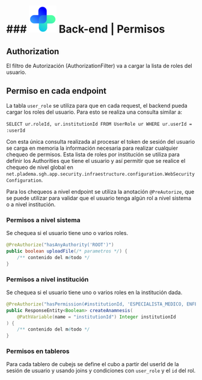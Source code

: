 # ### ![logo](../../front-end/apps/projects/hospital/src/assets/custom/icons/icon-72x72.png) Back-end | Permisos


## Authorization

El filtro de Autorización (AuthorizationFilter) va a cargar la lista de roles del usuario.

## Permiso en cada endpoint

La tabla `user_role` se utiliza para que en cada request, el backend pueda cargar los roles del usuario. Para esto se realiza una consulta similar a:

```SELECT ur.roleId, ur.institutionId FROM UserRole ur WHERE ur.userId = :userId```

Con esta única consulta realizada al procesar el token de sesión del usuario se carga en memoria la información necesaria para realizar cualquier chequeo de permisos. Esta lista de roles por institución se utiliza para definir los Authorities que tiene el usuario y así permitir que se realice el chequeo de nivel global en `net.pladema.sgh.app.security.infraestructure.configuration.WebSecurityConfiguration`.

Para los chequeos a nivel endpoint se utiliza la anotación `@PreAutorize`, que se puede utilizar para validar que el usuario tenga algún rol a nivel sistema o a nivel institución.

### Permisos a nivel sistema

Se chequea si el usuario tiene uno o varios roles.

```java
@PreAuthorize("hasAnyAuthority('ROOT')")
public boolean uploadFile(/* parametros */) {
    /** contenido del método */
}
```

### Permisos a nivel institución

Se chequea si el usuario tiene uno o varios roles en la institución dada.

```java
@PreAuthorize("hasPermission(#institutionId, 'ESPECIALISTA_MEDICO, ENFERMERO_ADULTO_MAYOR')")
public ResponseEntity<Boolean> createAnamnesis(
    @PathVariable(name = "institutionId") Integer institutionId
) {
    /** contenido del método */
}
```

### Permisos en tableros

Para cada tablero de cubejs se define el cubo a partir del userId de la sesión de usuario y usando joins y condiciones con `user_role` y el `id` del rol.


